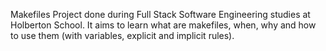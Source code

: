 Makefiles
Project done during Full Stack Software Engineering studies at Holberton School. It aims to learn what are makefiles, when, why and how to use them (with variables, explicit and implicit rules).
